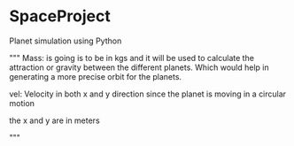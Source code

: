 # SpaceProject
Planet simulation using Python

"""
Mass: is going is to be in kgs and it will be used to calculate the attraction or gravity between the 
different planets. Which would help in generating a more precise orbit for the planets.


vel: Velocity in both x and y direction since the planet is moving in a circular motion 

the x and y are in meters



"""


